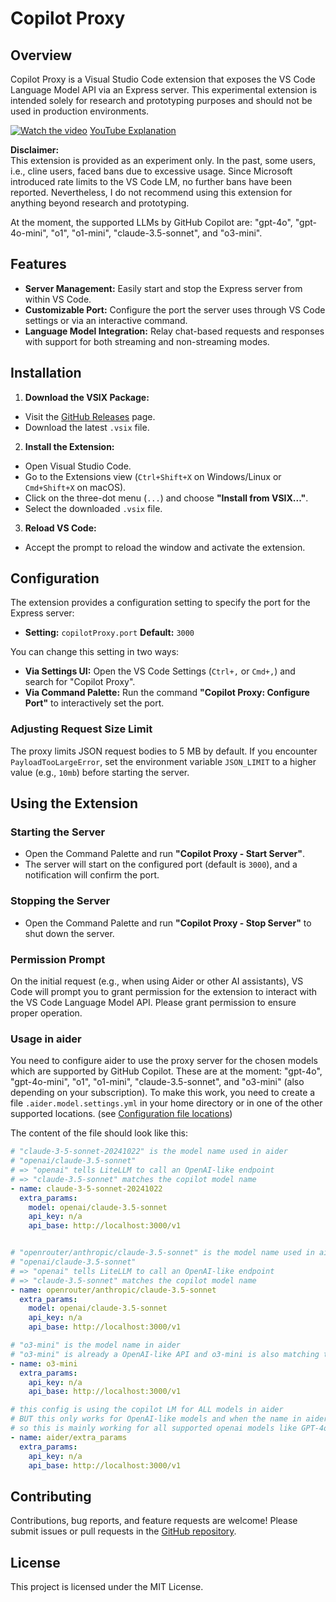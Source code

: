 # Copilot Proxy

## Overview

Copilot Proxy is a Visual Studio Code extension that exposes the VS Code Language Model API via an Express server. This experimental extension is intended solely for research and prototyping purposes and should not be used in production environments. 

[![Watch the video](https://img.youtube.com/vi/i1I2CAPOXHM/maxresdefault.jpg)](https://youtu.be/i1I2CAPOXHM)
[YouTube Explanation](https://youtu.be/i1I2CAPOXHM)

**Disclaimer:**  
This extension is provided as an experiment only. In the past, some users, i.e., cline users, faced bans due to excessive usage. Since Microsoft introduced rate limits to the VS Code LM, no further bans have been reported. Nevertheless, I do not recommend using this extension for anything beyond research and prototyping.

At the moment, the supported LLMs by GitHub Copilot are: "gpt-4o", "gpt-4o-mini", "o1", "o1-mini", "claude-3.5-sonnet", and "o3-mini".

## Features

- **Server Management:** Easily start and stop the Express server from within VS Code.
- **Customizable Port:** Configure the port the server uses through VS Code settings or via an interactive command.
- **Language Model Integration:** Relay chat-based requests and responses with support for both streaming and non-streaming modes.

## Installation

1. **Download the VSIX Package:**
  - Visit the [GitHub Releases](https://github.com/lutzleonhardt/copilot-proxy/releases) page.
  - Download the latest `.vsix` file.

2. **Install the Extension:**
  - Open Visual Studio Code.
  - Go to the Extensions view (`Ctrl+Shift+X` on Windows/Linux or `Cmd+Shift+X` on macOS).
  - Click on the three-dot menu (`...`) and choose **"Install from VSIX..."**.
  - Select the downloaded `.vsix` file.

3. **Reload VS Code:**
  - Accept the prompt to reload the window and activate the extension.

## Configuration

The extension provides a configuration setting to specify the port for the Express server:

- **Setting:** `copilotProxy.port`
  **Default:** `3000`

You can change this setting in two ways:
- **Via Settings UI:** Open the VS Code Settings (`Ctrl+,` or `Cmd+,`) and search for "Copilot Proxy".
- **Via Command Palette:** Run the command **"Copilot Proxy: Configure Port"** to interactively set the port.

### Adjusting Request Size Limit

The proxy limits JSON request bodies to 5&nbsp;MB by default. If you encounter
`PayloadTooLargeError`, set the environment variable `JSON_LIMIT` to a higher
value (e.g., `10mb`) before starting the server.

## Using the Extension

### Starting the Server

- Open the Command Palette and run **"Copilot Proxy - Start Server"**.
- The server will start on the configured port (default is `3000`), and a notification will confirm the port.

### Stopping the Server

- Open the Command Palette and run **"Copilot Proxy - Stop Server"** to shut down the server.

### Permission Prompt

On the initial request (e.g., when using Aider or other AI assistants), VS Code will prompt you to grant permission for the extension to interact with the VS Code Language Model API. Please grant permission to ensure proper operation.

### Usage in aider

You need to configure aider to use the proxy server for the chosen models which are supported by GitHub Copilot.
These are at the moment: "gpt-4o", "gpt-4o-mini", "o1", "o1-mini", "claude-3.5-sonnet", and "o3-mini" (also depending on your subscription).
To make this work, you need to create a file `.aider.model.settings.yml` in your home directory or in one of the other supported locations. (see [Configuration file locations](https://aider.chat/docs/config/adv-model-settings.html))

The content of the file should look like this:

```yaml
# "claude-3-5-sonnet-20241022" is the model name used in aider
# "openai/claude-3.5-sonnet"
# => "openai" tells LiteLLM to call an OpenAI-like endpoint
# => "claude-3.5-sonnet" matches the copilot model name
- name: claude-3-5-sonnet-20241022
  extra_params:
    model: openai/claude-3.5-sonnet
    api_key: n/a
    api_base: http://localhost:3000/v1


# "openrouter/anthropic/claude-3.5-sonnet" is the model name used in aider
# "openai/claude-3.5-sonnet"
# => "openai" tells LiteLLM to call an OpenAI-like endpoint
# => "claude-3.5-sonnet" matches the copilot model name
- name: openrouter/anthropic/claude-3.5-sonnet
  extra_params:
    model: openai/claude-3.5-sonnet
    api_key: n/a
    api_base: http://localhost:3000/v1

# "o3-mini" is the model name in aider
# "o3-mini" is already a OpenAI-like API and o3-mini is also matching the name in copilot
- name: o3-mini
  extra_params:
    api_key: n/a
    api_base: http://localhost:3000/v1

# this config is using the copilot LM for ALL models in aider
# BUT this only works for OpenAI-like models and when the name in aider/LiteLLM matches the name in copilot
# so this is mainly working for all supported openai models like GPT-4o, o1, o3-mini
- name: aider/extra_params
  extra_params:
    api_key: n/a
    api_base: http://localhost:3000/v1            
```


## Contributing

Contributions, bug reports, and feature requests are welcome! Please submit issues or pull requests in the [GitHub repository](https://github.com/yourusername/copilot-proxy).

## License

This project is licensed under the MIT License.

